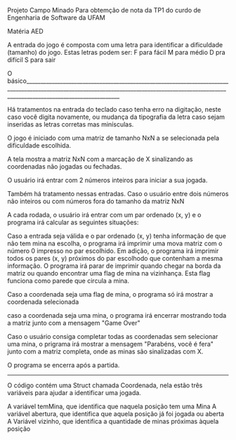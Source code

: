 Projeto Campo Minado
Para obtemção de nota da TP1 do curdo de Engenharia de Software da UFAM

Matéria AED

A entrada do jogo é composta com uma letra para identificar a dificuldade (tamanho) do jogo.
Estas letras podem ser:
F para fácil
M para médio
D pra difícil
S para sair

O básico______________________________________________________________________________________________________________________________________________________________________________________________

Há tratamentos na entrada do teclado caso tenha erro na digitação, neste caso você digita novamente, ou mudança da tipografia da letra caso sejam inseridas as letras corretas mas minísculas.

O jogo é iniciado com uma matriz de tamanho NxN a se selecionada pela dificuldade escolhida.

A tela mostra a matriz NxN com a marcação de X sinalizando as coordenadas não jogadas ou fechadas.

O usuário irá entrar com 2 números inteiros para iniciar a sua jogada.

Também há tratamento nessas entradas. Caso o usuário entre dois números não inteiros ou com números fora do tamanho da matriz NxN

A cada rodada, o usuário irá entrar com um par ordenado (x, y) e o programa irá calcular as seguintes situações:

Caso a entrada seja válida e o par ordenado (x, y) tenha informação de que não tem mina na escolha, o programa irá imprimir uma mova matriz com o número 0 impresso no par escolhido.
Em adição, o programa irá imprimir todos os pares (x, y) próximos do par escolhodo que contenham a mesma informação.
O programa irá parar de imprimir quando chegar na borda da matriz ou quando encontrar uma flag de mina na vizinhança.
Esta flag funciona como parede que circula a mina.

Caso a coordenada seja uma flag de mina, o programa só irá mostrar a coordenada selecionada

caso a coordenada seja uma mina, o programa irá encerrar mostrando toda a matriz junto com a mensagem "Game Over"

Caso o usuário consiga completar todas as coordenadas sem selecionar uma mina, o prigrama irá mostrar a mensagem "Parabéns, você é fera" junto com a matriz completa, onde as minas são sinalizadas com X.

O programa se encerra após a partida.
___________________________________________________________________________________________________________________________________________________________________________________________________

O código contém uma Struct chamada Coordenada, nela estão três variáveis para ajudar a identificar uma jogada.

A variável temMina, que identifica que naquela posição tem uma Mina
A variável abertura, que identifica que aquela posição já foi jogada ou aberta
A Variável vizinho, que identifica a quantidade de minas próximas àquela posição

